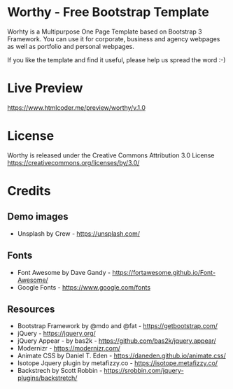 Worthy - Free Bootstrap Template
=======================================================================

Worhty is a Multipurpose One Page Template based on Bootstrap 3 Framework. 
You can use it for corporate, business and agency webpages as well as 
portfolio and personal webpages.

If you like the template and find it useful, please help us spread the word :-)


Live Preview
=======================================================================
https://www.htmlcoder.me/preview/worthy/v.1.0

License
=======================================================================
Worthy is released under the Creative Commons Attribution 3.0 License
https://creativecommons.org/licenses/by/3.0/

Credits
=======================================================================

Demo images
------------------------------------------------------
- Unsplash by Crew - https://unsplash.com/

Fonts
------------------------------------------------------
- Font Awesome by Dave Gandy - https://fortawesome.github.io/Font-Awesome/
- Google Fonts - https://www.google.com/fonts

Resources
------------------------------------------------------
- Bootstrap Framework by @mdo and @fat - https://getbootstrap.com/
- jQuery - https://jquery.org/
- jQuery Appear - by bas2k - https://github.com/bas2k/jquery.appear/
- Modernizr - https://modernizr.com/
- Animate CSS by Daniel T. Eden - https://daneden.github.io/animate.css/
- Isotope Jquery plugin by metafizzy.co - https://isotope.metafizzy.co/
- Backstrech by Scott Robbin - https://srobbin.com/jquery-plugins/backstretch/
